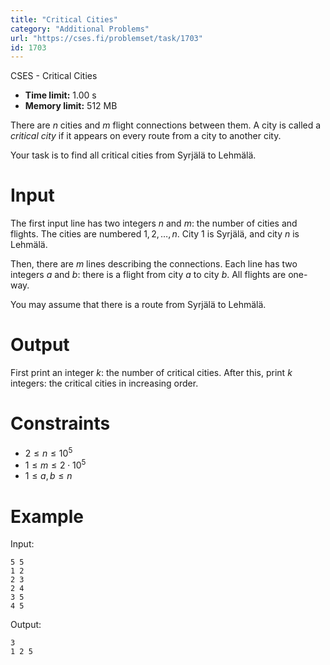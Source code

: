 ```yaml
---
title: "Critical Cities"
category: "Additional Problems"
url: "https://cses.fi/problemset/task/1703"
id: 1703
---
```


CSES - Critical Cities

  * **Time limit:** 1.00 s
  * **Memory limit:** 512 MB

There are $n$ cities and $m$ flight connections between them. A city is called
a _critical city_ if it appears on every route from a city to another city.

Your task is to find all critical cities from Syrjälä to Lehmälä.

# Input

The first input line has two integers $n$ and $m$: the number of cities and
flights. The cities are numbered $1,2,\dots,n$. City $1$ is Syrjälä, and city
$n$ is Lehmälä.

Then, there are $m$ lines describing the connections. Each line has two
integers $a$ and $b$: there is a flight from city $a$ to city $b$. All flights
are one-way.

You may assume that there is a route from Syrjälä to Lehmälä.

# Output

First print an integer $k$: the number of critical cities. After this, print
$k$ integers: the critical cities in increasing order.

# Constraints

  * $2 \le n \le 10^5$
  * $1 \le m \le 2 \cdot 10^5$
  * $1 \le a,b \le n$

# Example

Input:

    
    
    5 5
    1 2
    2 3
    2 4
    3 5
    4 5
    

Output:

    
    
    3
    1 2 5
    

